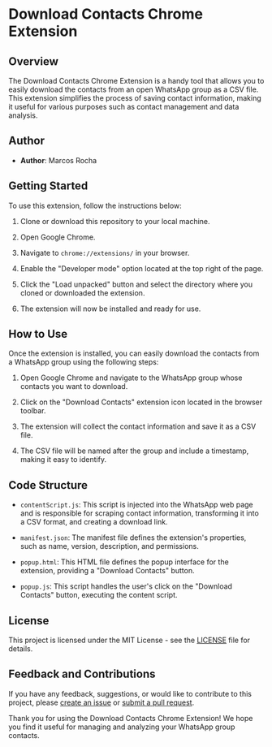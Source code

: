 # Download Contacts Chrome Extension

## Overview

The Download Contacts Chrome Extension is a handy tool that allows you to easily download the contacts from an open WhatsApp group as a CSV file. This extension simplifies the process of saving contact information, making it useful for various purposes such as contact management and data analysis.

## Author

- **Author**: Marcos Rocha

## Getting Started

To use this extension, follow the instructions below:

1. Clone or download this repository to your local machine.

2. Open Google Chrome.

3. Navigate to `chrome://extensions/` in your browser.

4. Enable the "Developer mode" option located at the top right of the page.

5. Click the "Load unpacked" button and select the directory where you cloned or downloaded the extension.

6. The extension will now be installed and ready for use.

## How to Use

Once the extension is installed, you can easily download the contacts from a WhatsApp group using the following steps:

1. Open Google Chrome and navigate to the WhatsApp group whose contacts you want to download.

2. Click on the "Download Contacts" extension icon located in the browser toolbar.

3. The extension will collect the contact information and save it as a CSV file.

4. The CSV file will be named after the group and include a timestamp, making it easy to identify.

## Code Structure

- `contentScript.js`: This script is injected into the WhatsApp web page and is responsible for scraping contact information, transforming it into a CSV format, and creating a download link.

- `manifest.json`: The manifest file defines the extension's properties, such as name, version, description, and permissions.

- `popup.html`: This HTML file defines the popup interface for the extension, providing a "Download Contacts" button.

- `popup.js`: This script handles the user's click on the "Download Contacts" button, executing the content script.

## License

This project is licensed under the MIT License - see the [LICENSE](LICENSE) file for details.

## Feedback and Contributions

If you have any feedback, suggestions, or would like to contribute to this project, please [create an issue](https://github.co/dev-marcos/WhatsApp-Contacts-Downloader/issues) or [submit a pull request](https://github.com/dev-marcos/WhatsApp-Contacts-Downloader/pulls).

Thank you for using the Download Contacts Chrome Extension! We hope you find it useful for managing and analyzing your WhatsApp group contacts.
